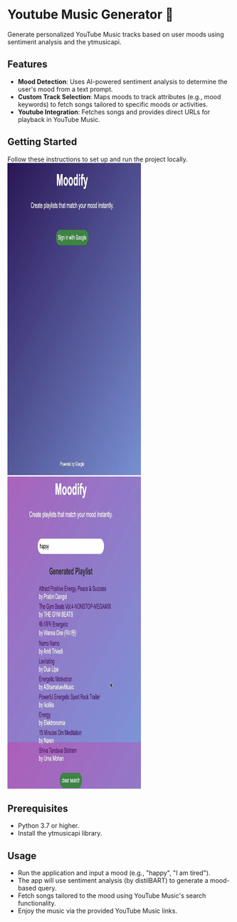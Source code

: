 # Youtube Music Generator 🎵
Generate personalized YouTube Music tracks based on user moods using sentiment analysis and the ytmusicapi.

## Features
- **Mood Detection**: Uses AI-powered sentiment analysis to determine the user's mood from a text prompt.
- **Custom Track Selection**: Maps moods to track attributes (e.g., mood keywords) to fetch songs tailored to specific moods or activities.
- **Youtube Integration**: Fetches songs and provides direct URLs for playback in YouTube Music.

## Getting Started
Follow these instructions to set up and run the project locally.
  <img src="https://github.com/haileyplay/youtube-music-generator-mood/blob/main/Moodify_index.jpg" width="300" height="700">
  <img src="https://github.com/haileyplay/youtube-music-generator-mood/blob/main/Moodify_songlist.jpg" width="300" height="700">

## Prerequisites
- Python 3.7 or higher.
- Install the ytmusicapi library.

## Usage
- Run the application and input a mood (e.g., "happy", "I am tired").
- The app will use sentiment analysis (by distilBART) to generate a mood-based query.
- Fetch songs tailored to the mood using YouTube Music's search functionality.
- Enjoy the music via the provided YouTube Music links.
